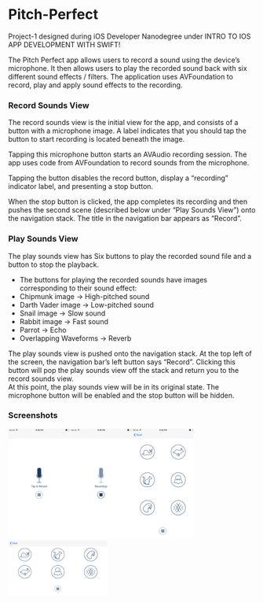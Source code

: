 # Pitch-Perfect
Project-1 designed during iOS Developer Nanodegree under INTRO TO IOS APP DEVELOPMENT WITH SWIFT!

The Pitch Perfect app allows users to record a sound using the device’s microphone. It then allows users to play the recorded sound back with six different sound effects / filters. The application uses AVFoundation to record, play and apply sound effects to the recording.

### Record Sounds View

The record sounds view is the initial view for the app, and consists of a button with a microphone image. A label indicates that you should tap the button to start recording is located beneath the image.

Tapping this microphone button starts an AVAudio recording session. The app uses code from AVFoundation to record sounds from the microphone.

Tapping the button disables the record button, display a “recording” indicator label, and presenting a stop button.

When the stop button is clicked, the app completes its recording and then pushes the second scene (described below under “Play Sounds View”) onto the navigation stack. The title in the navigation bar appears as “Record”.


### Play Sounds View
The play sounds view has Six buttons to play the recorded sound file and a button to stop the playback.

* The buttons for playing the recorded sounds have images corresponding to their sound effect:
* Chipmunk image → High-pitched sound
* Darth Vader image → Low-pitched sound
* Snail image → Slow sound
* Rabbit image → Fast sound
* Parrot → Echo
* Overlapping Waveforms → Reverb

The play sounds view is pushed onto the navigation stack. At the top left of the screen, the navigation bar’s left button says “Record”. Clicking this button will pop the play sounds view off the stack and return you to the record sounds view.<br />
At this point, the play sounds view will be in its original state. The microphone button will be enabled and the stop button will be hidden.
 
### Screenshots
<img src = "https://github.com/SahilDhawan/Pitch-Perfect/blob/master/Pitch%20Perfect/Assets.xcassets/ScreenShot-1.imageset/ScreenShot-1.png" width = "25%" height = "25%"><img src = "https://github.com/SahilDhawan/Pitch-Perfect/blob/master/Pitch%20Perfect/Assets.xcassets/ScreenShot-2.imageset/ScreenShot-2.png" width = "25%" height = "25%"><img src = "https://github.com/SahilDhawan/Pitch-Perfect/blob/master/Pitch%20Perfect/Assets.xcassets/ScreenShot-3.imageset/ScreenShot-3.png" width = "25%" height = "25%">
<img src = "https://github.com/SahilDhawan/Pitch-Perfect/blob/master/Pitch%20Perfect/Assets.xcassets/ScreenShot-4.imageset/ScreenShot-4.png" width = "40%" height = "40%">
